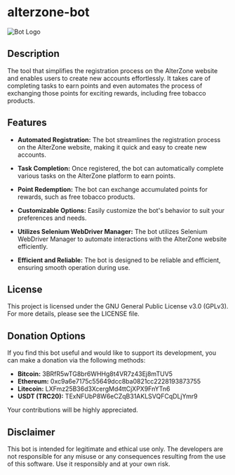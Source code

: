 # alterzone-bot

![Bot Logo](favicon.ico)

## Description

The tool that simplifies the registration process on the AlterZone website and enables users to create new accounts effortlessly. It takes care of completing tasks to earn points and even automates the process of exchanging those points for exciting rewards, including free tobacco products.

## Features

- **Automated Registration:** The bot streamlines the registration process on the AlterZone website, making it quick and easy to create new accounts.

- **Task Completion:** Once registered, the bot can automatically complete various tasks on the AlterZone platform to earn points.

- **Point Redemption:** The bot can exchange accumulated points for rewards, such as free tobacco products.

- **Customizable Options:** Easily customize the bot's behavior to suit your preferences and needs.

- **Utilizes Selenium WebDriver Manager:** The bot utilizes Selenium WebDriver Manager to automate interactions with the AlterZone website efficiently.

- **Efficient and Reliable:** The bot is designed to be reliable and efficient, ensuring smooth operation during use.

## License

This project is licensed under the GNU General Public License v3.0 (GPLv3). For more details, please see the LICENSE file.

## Donation Options

If you find this bot useful and would like to support its development, you can make a donation via the following methods:
- **Bitcoin:** 3BRfR5wTG8br6WHHg8t4VR7z43Ej8mTUV5
- **Ethereum:** 0xc9a6e7175c55649dcc8ba0821cc2228193873755
- **Litecoin:** LXFmz25B36d3XcergMd4ttCjXPX9FnYTn6
- **USDT (TRC20):** TExNFUbP8W6eCZqB31AKLSVQFCqDLjYmr9

Your contributions will be highly appreciated.

## Disclaimer

This bot is intended for legitimate and ethical use only. The developers are not responsible for any misuse or any consequences resulting from the use of this software. Use it responsibly and at your own risk.

